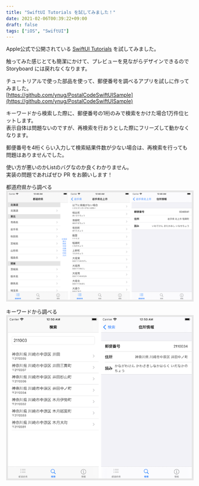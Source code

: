 ```yaml
---
title: "SwiftUI Tutorials を試してみました！"
date: 2021-02-06T00:39:22+09:00
draft: false
tags: ["iOS", "SwiftUI"]
---
```


Apple公式で公開されている [SwiftUI Tutorials](https://developer.apple.com/tutorials/swiftui/) を試してみました。

触ってみた感じとても簡潔にかけて、プレビューを見ながらデザインできるので Storyboard には戻れなくなります。

チュートリアルで使った部品を使って、郵便番号を調べるアプリを試しに作ってみました。  
[https://github.com/ynug/PostalCodeSwiftUISample](https://github.com/ynug/PostalCodeSwiftUISample)

キーワードから検索した際に、郵便番号の1桁のみで検索をかけた場合1万件位ヒットします。  
表示自体は問題ないのですが、再検索を行おうとした際にフリーズして動かなくなります。

郵便番号を4桁くらい入力して検索結果件数が少ない場合は、再検索を行っても問題はありませんでした。  

使い方が悪いのかListのバグなのか良くわかりません。  
実装の問題であればぜひ PR をお願いします！


都道府県から調べる
<img src="/img/tried-swift-ui-tutorial-1.png" style="border:solid 5px #e6e6e6"/>

キーワードから調べる
<img src="/img/tried-swift-ui-tutorial-2.png" style="border:solid 5px #e6e6e6"/>